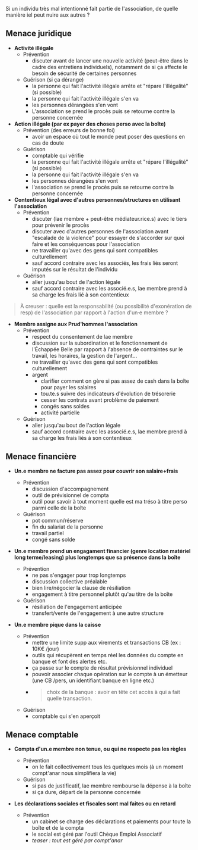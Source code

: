 
Si un individu très mal intentionné fait partie de l'association, de quelle manière iel peut nuire aux autres ?


## Menace juridique

- **Activité illégale**
    - Prévention
        - discuter avant de lancer une nouvelle activité (peut-être dans le cadre des entretiens individuels), notamment de si ça affecte le besoin de sécurité de certaines personnes
    - Guérison (si ça dérange)
        - la personne qui fait l'activité illégale arrête et "répare l'illégalité" (si possible)
        - la personne qui fait l'activité illégale s'en va
        - les personnes dérangées s'en vont
        - L'association se prend le procès puis se retourne contre la personne concernée
- **Action illégale (par ex payer des choses perso avec la boîte)**
    - Prévention (des erreurs de bonne foi)
        - avoir un espace où tout le monde peut poser des questions en cas de doute
    - Guérison
        - comptable qui vérifie
        - la personne qui fait l'activité illégale arrête et "répare l'illégalité" (si possible)
        - la personne qui fait l'activité illégale s'en va
        - les personnes dérangées s'en vont
        - l'association se prend le procès puis se retourne contre la personne concernée
- **Contentieux légal avec d'autres personnes/structures en utilisant l'association**
    - Prévention
        - discuter (lae membre + peut-être médiateur.rice.s) avec le tiers pour prévenir le procès
        - discuter avec d'autres personnes de l'association avant "escalade de la violence" pour essayer de s'accorder sur quoi faire et les conséquences pour l'association
        - ne travailler qu'avec des gens qui sont compatibles culturellement
        - sauf accord contraire avec les associés, les frais liés seront imputés sur le résultat de l'individu
    - Guérison
        - aller jusqu'au bout de l'action légale
        - sauf accord contraire avec les associé.e.s, lae membre prend à sa charge les frais lié à son contentieux
> À creuser : quelle est la responsabilité (ou possibilité d'exonération de resp) de l'association par rapport à l'action d'un·e membre ?
- **Membre assigne aux Prud'hommes l'association**
    - Prévention
        - respect du consentement de lae membre
        - discussion sur la subordination et le fonctionnement de l'Échappée Belle par rapport à l'absence de contraintes sur le travail, les horaires, la gestion de l'argent…
        - ne travailler qu'avec des gens qui sont compatibles culturellement
        - argent
            - clarifier comment on gère si pas assez de cash dans la boîte pour payer les salaires
            - tou.te.s suivre des indicateurs d'évolution de trésorerie
            - cesser les contrats avant problème de paiement
            - congés sans soldes
            - activité partielle
    - Guérison
        - aller jusqu'au bout de l'action légale
        - sauf accord contraire avec les associé.e.s, lae membre prend à sa charge les frais liés à son contentieux


## Menace financière

- **Un.e membre ne facture pas assez pour couvrir son salaire+frais**
    - Prévention
        - discussion d'accompagnement
        - outil de prévisionnel de compta
        - outil pour savoir à tout moment quelle est ma tréso à titre perso parmi celle de la boîte
    - Guérison
        - pot commun/réserve
        - fin du salariat de la personne
        - travail partiel
        - congé sans solde

- **Un.e membre prend un engagament financier (genre location matériel long terme/leasing) plus longtemps que sa présence dans la boîte**
    - Prévention
        - ne pas s'engager pour trop longtemps
        - discussion collective préalable
        - bien lire/négocier la clause de résiliation
        - engagement à titre personnel plutôt qu'au titre de la boîte
    - Guérison
        - résiliation de l'engagement anticipée
        - transfert/vente de l'engagement à une autre structure

- **Un.e membre pique dans la caisse**
    - Prévention
        - mettre une limite supp aux virements et transactions CB (ex : 10K€ /jour)
        - outils qui récupèrent en temps réel les données du compte en banque et font des alertes etc.
        - ça passe sur le compte de résultat prévisionnel individuel
        - pouvoir associer chaque opération sur le compte à un émetteur (une CB /pers, un identifiant banque en ligne etc.)
        - > choix de la banque : avoir en tête cet accès à qui a fait quelle transaction.
    - Guérison
        - comptable qui s'en aperçoit

## Menace comptable

- **Compta d'un.e membre non tenue, ou qui ne respecte pas les règles**
    - Prévention
        - on le fait collectivement tous les quelques mois (à un moment compt'anar nous simplifiera la vie)
    - Guérison
        - si pas de justificatif, lae membre rembourse la dépense à la boîte
        - si ça dure, départ de la personne concernée

- **Les déclarations sociales et fiscales sont mal faites ou en retard**
    - Prévention
        - un cabinet se charge des déclarations et paiements pour toute la boîte et de la compta
        - le social est géré par l'outil Chèque Emploi Associatif
        - *teaser : tout est géré par compt'anar*
